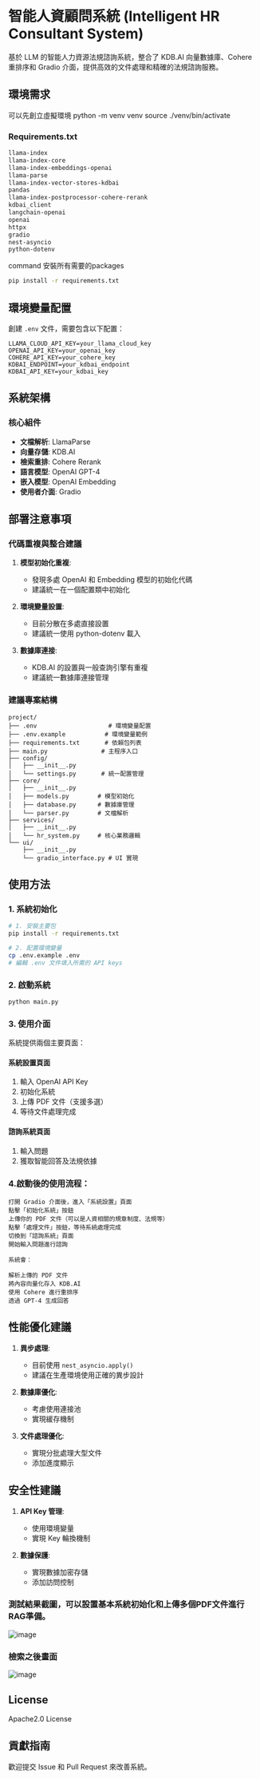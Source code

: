 # 智能人資顧問系統 (Intelligent HR Consultant System)

基於 LLM 的智能人力資源法規諮詢系統，整合了 KDB.AI 向量數據庫、Cohere 重排序和 Gradio 介面，提供高效的文件處理和精確的法規諮詢服務。

## 環境需求
可以先創立虛擬環境 python -m venv venv
source ./venv/bin/activate
### Requirements.txt
```txt
llama-index
llama-index-core
llama-index-embeddings-openai
llama-parse
llama-index-vector-stores-kdbai
pandas
llama-index-postprocessor-cohere-rerank
kdbai_client
langchain-openai
openai
httpx
gradio
nest-asyncio
python-dotenv
```

command 安裝所有需要的packages
```bash
pip install -r requirements.txt
```
## 環境變量配置

創建 `.env` 文件，需要包含以下配置：
```env
LLAMA_CLOUD_API_KEY=your_llama_cloud_key
OPENAI_API_KEY=your_openai_key
COHERE_API_KEY=your_cohere_key
KDBAI_ENDPOINT=your_kdbai_endpoint
KDBAI_API_KEY=your_kdbai_key
```

## 系統架構

### 核心組件
- **文檔解析**: LlamaParse
- **向量存儲**: KDB.AI
- **檢索重排**: Cohere Rerank
- **語言模型**: OpenAI GPT-4
- **嵌入模型**: OpenAI Embedding
- **使用者介面**: Gradio

## 部署注意事項

### 代碼重複與整合建議

1. **模型初始化重複**:
   - 發現多處 OpenAI 和 Embedding 模型的初始化代碼
   - 建議統一在一個配置類中初始化

2. **環境變量設置**:
   - 目前分散在多處直接設置
   - 建議統一使用 python-dotenv 載入

3. **數據庫連接**:
   - KDB.AI 的設置與一般查詢引擎有重複
   - 建議統一數據庫連接管理

### 建議專案結構
```
project/
├── .env                    # 環境變量配置
├── .env.example           # 環境變量範例
├── requirements.txt       # 依賴包列表
├── main.py               # 主程序入口
├── config/
│   ├── __init__.py
│   └── settings.py       # 統一配置管理
├── core/
│   ├── __init__.py
│   ├── models.py        # 模型初始化
│   ├── database.py      # 數據庫管理
│   └── parser.py        # 文檔解析
├── services/
│   ├── __init__.py
│   └── hr_system.py     # 核心業務邏輯
└── ui/
    ├── __init__.py
    └── gradio_interface.py # UI 實現
```

## 使用方法

### 1. 系統初始化
```bash
# 1. 安裝主要包
pip install -r requirements.txt

# 2. 配置環境變量
cp .env.example .env
# 編輯 .env 文件填入所需的 API keys
```

### 2. 啟動系統
```bash
python main.py
```
    
### 3. 使用介面

系統提供兩個主要頁面：

#### 系統設置頁面
1. 輸入 OpenAI API Key
2. 初始化系統
3. 上傳 PDF 文件（支援多選）
4. 等待文件處理完成

#### 諮詢系統頁面
1. 輸入問題
2. 獲取智能回答及法規依據

### 4.啟動後的使用流程：

    打開 Gradio 介面後，進入「系統設置」頁面
    點擊「初始化系統」按鈕
    上傳你的 PDF 文件（可以是人資相關的規章制度、法規等）
    點擊「處理文件」按鈕，等待系統處理完成
    切換到「諮詢系統」頁面
    開始輸入問題進行諮詢

    系統會：

    解析上傳的 PDF 文件
    將內容向量化存入 KDB.AI
    使用 Cohere 進行重排序
    透過 GPT-4 生成回答
    
## 性能優化建議

1. **異步處理**:
   - 目前使用 `nest_asyncio.apply()`
   - 建議在生產環境使用正確的異步設計

2. **數據庫優化**:
   - 考慮使用連接池
   - 實現緩存機制

3. **文件處理優化**:
   - 實現分批處理大型文件
   - 添加進度顯示

## 安全性建議

1. **API Key 管理**:
   - 使用環境變量
   - 實現 Key 輪換機制

2. **數據保護**:
   - 實現數據加密存儲
   - 添加訪問控制
### 測試結果截圖，可以設置基本系統初始化和上傳多個PDF文件進行RAG準備。

![image](https://github.com/user-attachments/assets/2767bb48-67fb-46e8-a5aa-f41b02c4a528)

### 檢索之後畫面
![image](https://github.com/user-attachments/assets/43e0af14-21b8-4481-92db-82c19a475c3d)

## License

Apache2.0 License

## 貢獻指南

歡迎提交 Issue 和 Pull Request 來改善系統。
